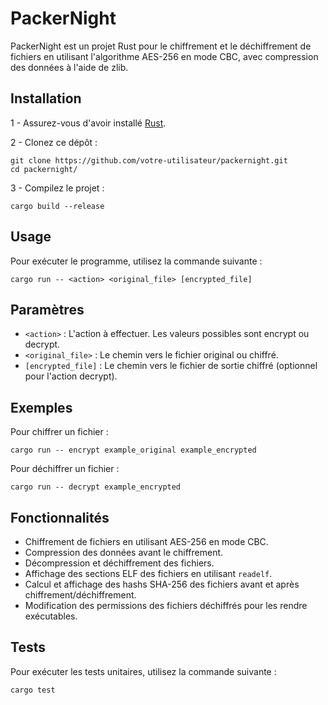 # PackerNight
PackerNight est un projet Rust pour le chiffrement et le déchiffrement de fichiers en utilisant l'algorithme AES-256 en mode CBC, avec compression des données à l'aide de zlib.

## Installation
1 - Assurez-vous d'avoir installé [Rust](https://www.rust-lang.org/fr/learn/get-started).

2 - Clonez ce dépôt :
```
git clone https://github.com/votre-utilisateur/packernight.git
cd packernight/
```
3 - Compilez le projet :
```
cargo build --release
```
## Usage
Pour exécuter le programme, utilisez la commande suivante :
```
cargo run -- <action> <original_file> [encrypted_file]
```
## Paramètres
- `<action>` : L'action à effectuer. Les valeurs possibles sont encrypt ou decrypt.
- `<original_file>` : Le chemin vers le fichier original ou chiffré.
- `[encrypted_file]` : Le chemin vers le fichier de sortie chiffré (optionnel pour l'action decrypt).
## Exemples
Pour chiffrer un fichier :
```
cargo run -- encrypt example_original example_encrypted
```
Pour déchiffrer un fichier :
```
cargo run -- decrypt example_encrypted
```
## Fonctionnalités
- Chiffrement de fichiers en utilisant AES-256 en mode CBC.
- Compression des données avant le chiffrement.
- Décompression et déchiffrement des fichiers.
- Affichage des sections ELF des fichiers en utilisant `readelf`.
- Calcul et affichage des hashs SHA-256 des fichiers avant et après chiffrement/déchiffrement.
- Modification des permissions des fichiers déchiffrés pour les rendre exécutables.
## Tests
Pour exécuter les tests unitaires, utilisez la commande suivante :
```
cargo test
```

